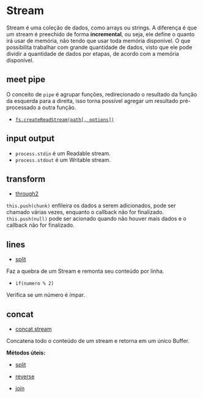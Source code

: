 # Stream

Stream é uma coleção de dados, como arrays ou strings. 
A diferença é que um stream é preechido de forma **incremental**, 
ou seja, ele define o quanto irá usar 
de memória, não tendo que usar toda memória disponível.
O que possibilita trabalhar com grande quantidade de dados,
visto que ele pode dividir a quantidade de dados por etapas, 
de acordo com a memória disponível.

## meet pipe 

O conceito de `pipe` é agrupar funções, redirecionado o 
resultado da função da esquerda para a direita, isso 
torna possível agregar um resultado pré-processado a
outra função.

- [`fs.createReadStream(path[, options])`](https://github.com/Rondinelly/nodeschool-howto/blob/master/node/basic/comments.md#fscreatereadstreampath-options)

## input output

- `process.stdin` é um Readable stream. 
- `process.stdout` é um Writable stream.

## transform

- [through2](https://www.npmjs.com/package/through2)

 `this.push(chunk)` enfileira os dados a serem adicionados, 
 pode ser chamado várias vezes, enquanto o callback não for finalizado.
 `this.push(null)` pode ser acionado quando não houver mais 
 dados e o callback não for finalizado.
 
 ## lines
 
 - [split](https://www.npmjs.com/package/split)
 
Faz a quebra de um Stream e remonta seu conteúdo por linha.

- `if(numero % 2)`

Verifica se um número é ímpar.

## concat 

- [concat stream](https://www.npmjs.com/package/concat-stream)

Concatena todo o conteúdo de um stream e retorna em um único Buffer.

**Métodos úteis:**

- [split](https://developer.mozilla.org/pt-BR/docs/Web/JavaScript/Reference/Global_Objects/String/split)

- [reverse](https://developer.mozilla.org/pt-BR/docs/Web/JavaScript/Reference/Global_Objects/Array/reverse)

- [join](https://developer.mozilla.org/pt-BR/docs/Web/JavaScript/Reference/Global_Objects/Array/join)

   
